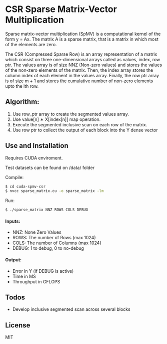 # CSR Sparse Matrix-Vector Multiplication

Sparse matrix-vector multiplication (SpMV) is a computational kernel of the form y = Ax. The matrix A is a sparse matrix, that is a matrix in which most of the elements are zero.

The CSR (Compressed Sparse Row) is an array representation of a matrix which consist on three one-dimensional arrays called as values, index, row ptr. The values array is of size NNZ (Non-zero values) and stores the values of the non-zero elements of the matrix. Then, the index array stores the column index of each element in the values array. Finally, the row ptr array is of size m + 1 and stores the cumulative number of non-zero elements upto the ith row.

## Algorithm:

1. Use row_ptr array to create the segmented values array.
2. Use value[n] ∗ X[index[n]] map operation.
3. Execute the segmented inclusive scan on each row of
   the matrix.
4. Use row ptr to collect the output of each block into the Y dense vector

## Use and Installation

Requires CUDA enviroment.

Test datasets can be found on /data/ folder

Compile:

```sh
$ cd cuda-spmv-csr
$ nvcc sparse_matrix.cu -o sparse_matrix -lm
```

Run:

```sh
$ ./sparse_matrix NNZ ROWS COLS DEBUG
```

#### Inputs:

- NNZ: None Zero Values
- ROWS: The number of Rows (max 1024)
- COLS: The number of Columns (max 1024)
- DEBUG: 1 to debug, 0 to no-debug

#### Output:

- Error in Y (if DEBUG is active)
- Time in MS
- Throughput in GFLOPS

## Todos

- Develop inclusive segmented scan across several blocks

## License

MIT
